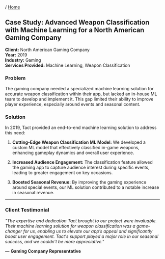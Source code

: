 / [Home](index.md)

## Case Study: Advanced Weapon Classification with Machine Learning for a North American Gaming Company

**Client:** North American Gaming Company
<br>
**Year:** 2019
<br>
**Industry:** Gaming
<br>
**Services Provided:** Machine Learning, Weapon Classification

### Problem
The gaming company needed a specialized machine learning solution for accurate weapon classification within their app, but lacked an in-house ML team to develop and implement it. This gap limited their ability to improve player experience, especially around events and seasonal content.

### Solution
In 2019, Tact provided an end-to-end machine learning solution to address this need:

1. **Cutting-Edge Weapon Classification ML Model:**
   We developed a custom ML model that effectively classified in-game weapons, enhancing gameplay dynamics and overall user experience.

2. **Increased Audience Engagement:**
   The classification feature allowed the gaming app to capture audience interest during specific events, leading to greater engagement on key occasions.

3. **Boosted Seasonal Revenue:**
   By improving the gaming experience around special events, our ML solution contributed to a notable increase in seasonal revenue.

---

### Client Testimonial
*"The expertise and dedication Tact brought to our project were invaluable. Their machine learning solution for weapon classification was a game-changer for us, enabling us to elevate our app’s appeal and significantly boost user engagement. Tact's support played a major role in our seasonal success, and we couldn’t be more appreciative."*

— **Gaming Company Representative**
